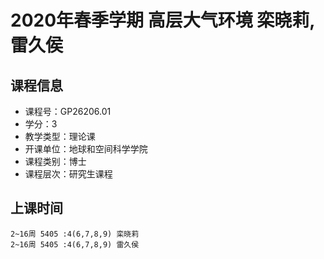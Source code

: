 # 2020年春季学期 高层大气环境 栾晓莉, 雷久侯






## 课程信息

- 课程号：GP26206.01
- 学分：3
- 教学类型：理论课
- 开课单位：地球和空间科学学院
- 课程类别：博士
- 课程层次：研究生课程

## 上课时间

```
2~16周 5405 :4(6,7,8,9) 栾晓莉
2~16周 5405 :4(6,7,8,9) 雷久侯
```

